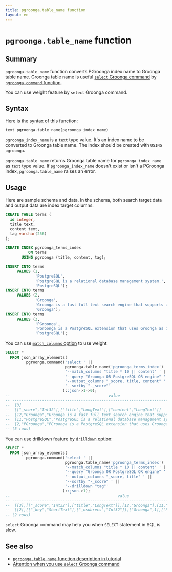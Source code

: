 ```yaml
---
title: pgroonga.table_name function
layout: en
---
```


# `pgroonga.table_name` function

## Summary

`pgroonga.table_name` function converts PGroonga index name to Groonga table name. Groonga table name is useful [`select` Groonga command](http://groonga.org/docs/reference/commands/select.html) by [`pgroonga.command` function](pgroonga-command.html).

You can use weight feature by `select` Groonga command.

## Syntax

Here is the syntax of this function:

```text
text pgroonga.table_name(pgroonga_index_name)
```

`pgroonga_index_name` is a `text` type value. It's an index name to be converted to Groonga table name. The index should be created with `USING pgroonga`.

`pgroonga.table_name` returns Groonga table name for `pgroonga_index_name` as `text` type value. If `pgroonga_index_name` doesn't exist or isn't a PGroonga index, `pgroonga.table_name` raises an error.

## Usage

Here are sample schema and data. In the schema, both search target data and output data are index target columns:

```sql
CREATE TABLE terms (
  id integer,
  title text,
  content text,
  tag varchar(256)
);

CREATE INDEX pgroonga_terms_index
          ON terms
       USING pgroonga (title, content, tag);

INSERT INTO terms
     VALUES (1,
             'PostgreSQL',
             'PostgreSQL is a relational database management system.',
             'PostgreSQL');
INSERT INTO terms
     VALUES (2,
             'Groonga',
             'Groonga is a fast full text search engine that supports all languages.',
             'Groonga');
INSERT INTO terms
     VALUES (3,
             'PGroonga',
             'PGroonga is a PostgreSQL extension that uses Groonga as index.',
             'PostgreSQL');
```

You can use [`match_columns` option](http://groonga.org/docs/reference/commands/select.html#select-match-columns) to use weight:

```sql
SELECT *
  FROM json_array_elements(
         pgroonga.command('select ' ||
                          pgroonga.table_name('pgroonga_terms_index') || ' ' ||
                          '--match_columns "title * 10 || content" ' ||
                          '--query "Groonga OR PostgreSQL OR engine" ' ||
                          '--output_columns "_score, title, content" ' ||
                          '--sortby "-_score"'
                         )::json->1->0);
--                                           value                                          
-- -----------------------------------------------------------------------------------------
--  [3]
--  [["_score","Int32"],["title","LongText"],["content","LongText"]]
--  [12,"Groonga","Groonga is a fast full text search engine that supports all languages."]
--  [11,"PostgreSQL","PostgreSQL is a relational database management system."]
--  [2,"PGroonga","PGroonga is a PostgreSQL extension that uses Groonga as index."]
-- (5 rows)
```

You can use drilldown feature by [`drilldown` option](http://groonga.org/docs/reference/commands/select.html#select-drilldown):

```sql
SELECT *
  FROM json_array_elements(
         pgroonga.command('select ' ||
                          pgroonga.table_name('pgroonga_terms_index') || ' ' ||
                          '--match_columns "title * 10 || content" ' ||
                          '--query "Groonga OR PostgreSQL OR engine" ' ||
                          '--output_columns "_score, title" ' ||
                          '--sortby "-_score" ' ||
                          '--drilldown "tag"'
                         )::json->1);
--                                               value                                              
-- -------------------------------------------------------------------------------------------------
--  [[3],[["_score","Int32"],["title","LongText"]],[12,"Groonga"],[11,"PostgreSQL"],[2,"PGroonga"]]
--  [[2],[["_key","ShortText"],["_nsubrecs","Int32"]],["Groonga",1],["PostgreSQL",2]]
-- (2 rows)
```

`select` Groonga command may help you when `SELECT` statement in SQL is slow.

## See also

  * [`pgroonga.table_name` function description in tutorial](../../tutorial/#pgroonga-table-name)
  * [Attention when you use `select` Groonga command](pgroonga-command.html#attention)

